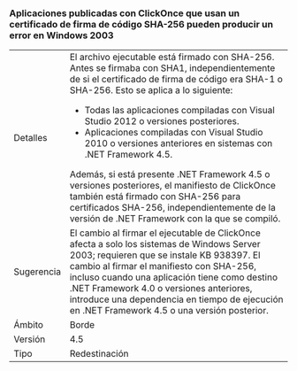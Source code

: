### <a name="apps-published-with-clickonce-that-use-a-sha-256-code-signing-certificate-may-fail-on-windows-2003"></a>Aplicaciones publicadas con ClickOnce que usan un certificado de firma de código SHA-256 pueden producir un error en Windows 2003

|   |   |
|---|---|
|Detalles|El archivo ejecutable está firmado con SHA-256. Antes se firmaba con SHA1, independientemente de si el certificado de firma de código era SHA-1 o SHA-256. Esto se aplica a lo siguiente:<ul><li>Todas las aplicaciones compiladas con Visual Studio 2012 o versiones posteriores.</li><li>Aplicaciones compiladas con Visual Studio 2010 o versiones anteriores en sistemas con .NET Framework 4.5.</li></ul>Además, si está presente .NET Framework 4.5 o versiones posteriores, el manifiesto de ClickOnce también está firmado con SHA-256 para certificados SHA-256, independientemente de la versión de .NET Framework con la que se compiló.|
|Sugerencia|El cambio al firmar el ejecutable de ClickOnce afecta a solo los sistemas de Windows Server 2003; requieren que se instale KB 938397. El cambio al firmar el manifiesto con SHA-256, incluso cuando una aplicación tiene como destino .NET Framework 4.0 o versiones anteriores, introduce una dependencia en tiempo de ejecución en .NET Framework 4.5 o una versión posterior.|
|Ámbito|Borde|
|Versión|4.5|
|Tipo|Redestinación|

